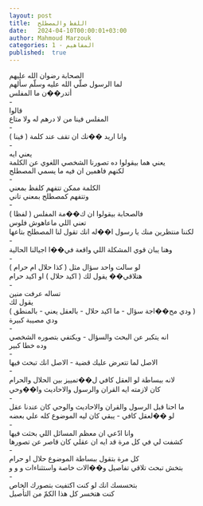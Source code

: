 ```yaml
---
layout: post
title:  اللفظ والمصطلح
date:   2024-04-10T00:00:01+03:00
author: Mahmoud Marzouk
categories: 1 - المفاهيم
published:  true
---
```

الصحابة رضوان الله عليهم\
لما الرسول صلّي الله عليه وسلّم سألهم\
أتدر��ن ما المفلس\
-\
قالوا\
المفلس فينا من لا درهم له ولا متاع\
-\
وانا اريد ��نك ان تقف عند كلمة ( فينا )\
-\
يعني ايه\
يعني هما بيقولوا ده تصورنا الشخصي اللغوي عن الكلمة\
لكنهم فاهمين ان فيه ما يسمي المصطلح\
-\
الكلمة ممكن تتفهم كلفظ بمعني\
وتتفهم كمصطلح بمعني تاني\
-\
فالصحابة بيقولوا ان ك��مة المفلس ( لفظا )\
تعني اللي ماعاهوش فلوس\
لكننا منتظرين منك يا رسول ا��له انك تقول لنا المصطلح بتاعها\
-\
وهنا يبان قوي المشكلة اللي واقعة في��ا اجيالنا الحالية\
-\
لو سالت واحد سؤال مثل ( كذا حلال ام حرام )\
هتلاقي�� يقول لك ( اكيد حلال ) او اكيد حرام\
-\
تساله عرفت منين\
يقول لك\
( ودي مح��اجة سؤال - ما اكيد حلال - بالعقل يعني - بالمنطق )\
ودي مصيبة كبيرة\
-\
انه يتكبر عن البحث والسؤال - ويكتفي بتصوره الشخصي\
وده خطا كبير\
-\
الاصل لما تتعرض عليك قضية - الاصل انك تبحث فيها\
-\
لانه ببساطة لو العقل كافي ل��تمييز بين الحلال والحرام\
كان لازمته ايه القران والرسول والاحاديث وا��وحي\
-\
ما احنا قبل الرسول والقران والاحاديث والوحي كان عندنا عقل\
لو ��لعقل كافي - يبقي كان ليه الموضوع كله علي بعضه\
-\
وانا ادّعي ان معظم المسائل اللي بحثت فيها\
كشفت لي في كل مرة قد ايه ان عقلي كان قاصر عن تصورها\
-\
كل مرة بتقول ببساطة الموضوع حلال او حرام\
بتخش تبحث تلاقي تفاصيل و��الات خاصة واستثناءات و و و\
-\
بتحسسك انك لو كنت اكتفيت بتصورك الخاص\
كنت هتخسر كل هذا الكمّ من التأصيل
